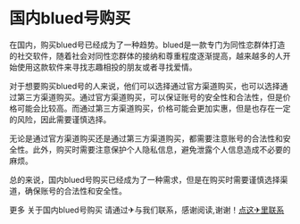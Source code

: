 # 国内blued号购买

在国内，购买blued号已经成为了一种趋势。blued是一款专门为同性恋群体打造的社交软件，随着社会对同性恋群体的接纳和尊重程度逐渐提高，越来越多的人开始使用这款软件来寻找志趣相投的朋友或者寻找爱情。

对于想要购买blued号的人来说，他们可以选择通过官方渠道购买，也可以选择通过第三方渠道购买。通过官方渠道购买，可以保证账号的安全性和合法性，但是价格可能会比较高。而通过第三方渠道购买，价格可能会更加实惠，但是也存在一定的风险，因此需要谨慎选择。

无论是通过官方渠道购买还是通过第三方渠道购买，都需要注意账号的合法性和安全性。此外，购买时需要注意保护个人隐私信息，避免泄露个人信息造成不必要的麻烦。

总的来说，国内blued号购买已经成为了一种需求，但是在购买时需要谨慎选择渠道，确保账号的合法性和安全性。

更多 关于国内blued号购买 请通过✈与我们联系，感谢阅读,谢谢！[点这✈里联系](https://b.k02.cc)